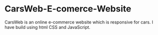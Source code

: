 # CarsWeb-E-comerce-Website
CarsWeb is an online e-commerce website which is responsive for cars. I have build using html CSS and JavaScript.

